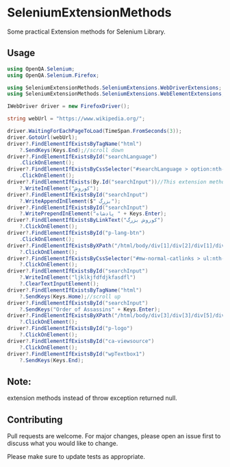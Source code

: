 # SeleniumExtensionMethods

Some practical Extension methods for Selenium Library.

## Usage

```csharp
using OpenQA.Selenium;
using OpenQA.Selenium.Firefox;

using SeleniumExtensionMethods.SeleniumExtensions.WebDriverExtensions;
using SeleniumExtensionMethods.SeleniumExtensions.WebElementExtensions;

IWebDriver driver = new FirefoxDriver();

string webUrl = "https://www.wikipedia.org/";

driver.WaitingForEachPageToLoad(TimeSpan.FromSeconds(3));
driver.GotoUrl(webUrl);
driver?.FindElementIfExistsByTagName("html")
	?.SendKeys(Keys.End);//scroll down
driver?.FindElementIfExistsById("searchLanguage")
	.ClickOnElement();
driver?.FindElementIfExistsByCssSelector("#searchLanguage > option:nth-child(21)")
	.ClickOnElement();
driver?.FindElementIfExists(By.Id("searchInput"))//This extension method and FindElementsIfExists are only for use in other extension methods, and you must use FindElementIfExistsById or FindElementsIfExistsById
	?.WriteInElement("کوروش");
driver?.FindElementIfExistsById("searchInput")
	?.WriteAppendInElement($" بزرگ");
driver?.FindElementIfExistsById("searchInput")
	?.WritePrependInElement("پادشاه " + Keys.Enter);
driver?.FindElementIfExistsByLinkText("کوروش بزرگ")
	?.ClickOnElement();
driver?.FindElementIfExistsById("p-lang-btn")
	.ClickOnElement();
driver?.FindElementIfExistsByXPath("/html/body/div[1]/div[2]/div[1]/div/ul[2]/li[3]/a")
	?.ClickOnElement();
driver?.FindElementIfExistsByCssSelector("#mw-normal-catlinks > ul:nth-child(2) > li:nth-child(1) > a:nth-child(1)")
	?.ClickOnElement();
driver?.FindElementIfExistsById("searchInput")
	?.WriteInElement("ljklkjfdfdjkfasdfl")
	?.ClearTextInputElement();
driver?.FindElementIfExistsByTagName("html")
	?.SendKeys(Keys.Home);//scroll up
driver?.FindElementIfExistsById("searchInput")
	?.SendKeys("Order of Assassins" + Keys.Enter);
driver?.FindElementIfExistsByXPath("/html/body/div[3]/div[3]/div[5]/div[1]/div[4]/ul/li[5]/a")
	?.ClickOnElement();
driver?.FindElementIfExistsById("p-logo")
	?.ClickOnElement();
driver?.FindElementIfExistsById("ca-viewsource")
	?.ClickOnElement();
driver?.FindElementIfExistsById("wpTextbox1")
	?.SendKeys(Keys.End);
  ```
  
  ## Note:
  
   extension methods instead of throw exception returned null.
   
## Contributing
Pull requests are welcome. For major changes, please open an issue first to discuss what you would like to change.

Please make sure to update tests as appropriate.
